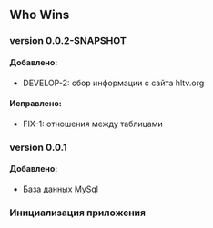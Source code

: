 ## Who Wins

### version 0.0.2-SNAPSHOT
#### Добавлено:

- DEVELOP-2: сбор информации с сайта hltv.org

#### Исправлено:

- FIX-1: отношения между таблицами

### version 0.0.1
#### Добавлено:

- База данных MySql

### Инициализация приложения 